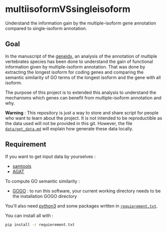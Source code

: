 # multiisoformVSsingleisoform

Understand the information gain by the multiple-isoform gene annotation compared to single-isoform annotation.

## Goal

In the manuscript of the [geneidx](https://github.com/guigolab/geneidx), an analysis of the annotation of multiple vertebrates species has been done to understand the gain of functional information given by multiple-isoform annotation. That was done by extracting the longest isoform for coding genes and comparing the semantic similarity of GO terms of the longest isoform and the gene with all isoform. 

The purpose of this project is to extended this analysis to understand the mechanisms which genes can benefit from multiple-isoform annotation and why.

**Warning** : This repository is just a way to store and share script for people who want to learn about the project. It is not intended to be reproductible as the data used will not be provided in this git. However, the file [`data/get_data.md`](./data/get_data.md) will explain how generate these data locally.

## Requirement

If you want to get input data by yourselves :

- [samtools](https://github.com/samtools/samtools)
- [AGAT](https://github.com/NBISweden/AGAT)

To compute GO semantic similarity :

- [GOGO](https://github.com/zwang-bioinformatics/GOGO) : to run this software, your current working directory needs to be the installation GOGO directory

You'll also need [python3](https://www.python.org/downloads/) and some packages written in [`requierement.txt`](requierement.txt).

You can install all with :

```sh
pip install -r requierement.txt 
```